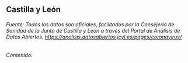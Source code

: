 ## Castilla y León

###### Fuente: Todos los datos son oficiales, facilitados por la Consejería de Sanidad de la Junta de Castilla y León a través del Portal de Análisis de Datos Abiertos. https://analisis.datosabiertos.jcyl.es/pages/coronavirus/

###### Contenido:
